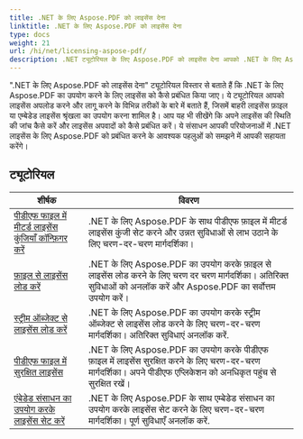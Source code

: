```yaml
---
title: .NET के लिए Aspose.PDF को लाइसेंस देना
linktitle: .NET के लिए Aspose.PDF को लाइसेंस देना
type: docs
weight: 21
url: /hi/net/licensing-aspose-pdf/
description: .NET ट्यूटोरियल के लिए Aspose.PDF को लाइसेंस देना आपको .NET के लिए Aspose.PDF का उपयोग करने के लिए लाइसेंस को प्रबंधित करने में मदद करता है, जिसमें लाइसेंस को लोड करना और लागू करना भी शामिल है।
---
```

".NET के लिए Aspose.PDF को लाइसेंस देना" ट्यूटोरियल विस्तार से बताते हैं कि .NET के लिए Aspose.PDF का उपयोग करने के लिए लाइसेंस को कैसे प्रबंधित किया जाए। ये ट्यूटोरियल आपको लाइसेंस अपलोड करने और लागू करने के विभिन्न तरीकों के बारे में बताते हैं, जिसमें बाहरी लाइसेंस फ़ाइल या एम्बेडेड लाइसेंस श्रृंखला का उपयोग करना शामिल है। आप यह भी सीखेंगे कि अपने लाइसेंस की स्थिति की जांच कैसे करें और लाइसेंस अपवादों को कैसे प्रबंधित करें। ये संसाधन आपकी परियोजनाओं में .NET लाइसेंस के लिए Aspose.PDF को प्रबंधित करने के आवश्यक पहलुओं को समझने में आपकी सहायता करेंगे।

## ट्यूटोरियल
| शीर्षक | विवरण |
| --- | --- | 
| [पीडीएफ फाइल में मीटर्ड लाइसेंस कुंजियाँ कॉन्फ़िगर करें](./configure-metered-license/) | .NET के लिए Aspose.PDF के साथ पीडीएफ फ़ाइल में मीटर्ड लाइसेंस कुंजी सेट करने और उन्नत सुविधाओं से लाभ उठाने के लिए चरण-दर-चरण मार्गदर्शिका। |  
| [फ़ाइल से लाइसेंस लोड करें](./load-license-from-file/) | .NET के लिए Aspose.PDF का उपयोग करके फ़ाइल से लाइसेंस लोड करने के लिए चरण दर चरण मार्गदर्शिका। अतिरिक्त सुविधाओं को अनलॉक करें और Aspose.PDF का सर्वोत्तम उपयोग करें। |  
| [स्ट्रीम ऑब्जेक्ट से लाइसेंस लोड करें](./load-license-from-stream-object/) | .NET के लिए Aspose.PDF का उपयोग करके स्ट्रीम ऑब्जेक्ट से लाइसेंस लोड करने के लिए चरण-दर-चरण मार्गदर्शिका। अतिरिक्त सुविधाएं अनलॉक करें. |  
| [पीडीएफ फाइल में सुरक्षित लाइसेंस](./secure-license/) | .NET के लिए Aspose.PDF का उपयोग करके पीडीएफ फ़ाइल में लाइसेंस सुरक्षित करने के लिए चरण-दर-चरण मार्गदर्शिका। अपने पीडीएफ एप्लिकेशन को अनधिकृत पहुंच से सुरक्षित रखें। |  
| [एंबेडेड संसाधन का उपयोग करके लाइसेंस सेट करें](./set-license-using-embedded-resource/) | .NET के लिए Aspose.PDF के साथ एम्बेडेड संसाधन का उपयोग करके लाइसेंस सेट करने के लिए चरण-दर-चरण मार्गदर्शिका। पूर्ण सुविधाएँ अनलॉक करें. |  